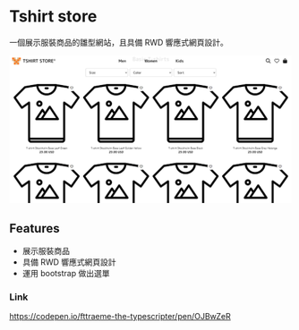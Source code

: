 # Tshirt store

一個展示服裝商品的雛型網站，且具備 RWD 響應式網頁設計。

![cafe pos](./img/tshirt_store.png)

## Features

- 展示服裝商品
- 具備 RWD 響應式網頁設計
- 運用 bootstrap 做出選單

### Link

https://codepen.io/fttraeme-the-typescripter/pen/OJBwZeR
